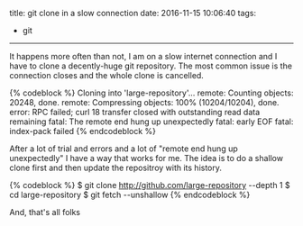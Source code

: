 title: git clone in a slow connection
date: 2016-11-15 10:06:40
tags:
  - git
---

It happens more often than not, I am on a slow internet connection and I have to clone a decently-huge git repository. The most common issue is the connection closes and the whole clone is cancelled.

{% codeblock %}
Cloning into 'large-repository'...
remote: Counting objects: 20248, done.
remote: Compressing objects: 100% (10204/10204), done.
error: RPC failed; curl 18 transfer closed with outstanding read data remaining
fatal: The remote end hung up unexpectedly
fatal: early EOF
fatal: index-pack failed
{% endcodeblock %}

After a lot of trial and errors and a lot of "remote end hung up unexpectedly" I have a way that works for me. The idea is to do a shallow clone first and then update the repositroy with its history.

{% codeblock %}
$ git clone http://github.com/large-repository --depth 1
$ cd large-repository
$ git fetch --unshallow
{% endcodeblock %}

And, that's all folks
